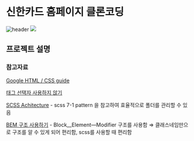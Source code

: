 # 신한카드 홈페이지 클론코딩

![header](https://capsule-render.vercel.app/api?type=waving&color=auto&height=200&section=header&text=신한카드%20홈페이지%20클론코딩&fontSize=40)
<img src="https://img.shields.io/badge/vscode-007ACC?style=flat-square&logo=visualstudiocode&logoColor=black"/>

## 프로젝트 설명

### 참고자료

[Google HTML / CSS guide](https://google.github.io/styleguide/htmlcssguide.html)

[태그 선택자 사용하지 않기](https://frontstuff.io/you-need-to-stop-targeting-tags-in-css)

[SCSS Achitecture](https://itnext.io/structuring-your-sass-projects-c8d41fa55ed4) - scss 7-1 pattern 을 참고하여 효율적으로 폴더를 관리할 수 있음

[BEM 구조 사용하기](https://simple-web.dev/bem-by-example-part-2) - Block\_\_Element—Modifier 구조를 사용함 ⇒ 클래스네임만으로 구조를 알 수 있게 되어 편리함, scss를 사용할 때 편리함
